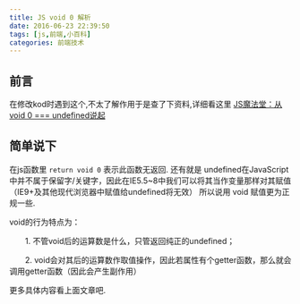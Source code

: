 ```yaml
---
title: JS void 0 解析
date: 2016-06-23 22:39:50
tags: [js,前端,小百科]
categories: 前端技术
---
```


## 前言
  在修改kod时遇到这个,不太了解作用于是查了下资料,详细看这里 [JS魔法堂：从void 0 === undefined说起](http://www.cnblogs.com/fsjohnhuang/p/4146506.html)
  
## 简单说下
  在js函数里 `return void 0` 表示此函数无返回. 
  还有就是 undefined在JavaScript中并不属于保留字/关键字，因此在IE5.5~8中我们可以将其当作变量那样对其赋值（IE9+及其他现代浏览器中赋值给undefined将无效）
  所以说用 void 赋值更为正规一些.
  
  void的行为特点为：

　　1. 不管void后的运算数是什么，只管返回纯正的undefined；

　　2. void会对其后的运算数作取值操作，因此若属性有个getter函数，那么就会调用getter函数（因此会产生副作用）

  更多具体内容看上面文章吧.
　　